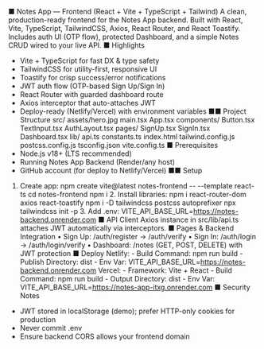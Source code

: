 ■ Notes App — Frontend (React + Vite + TypeScript +
Tailwind)
A clean, production-ready frontend for the Notes App backend. Built with React, Vite, TypeScript,
TailwindCSS, Axios, React Router, and React Toastify. Includes auth UI (OTP flow), protected
Dashboard, and a simple Notes CRUD wired to your live API.
■ Highlights
- Vite + TypeScript for fast DX & type safety
- TailwindCSS for utility-first, responsive UI
- Toastify for crisp success/error notifications
- JWT auth flow (OTP-based Sign Up/Sign In)
- React Router with guarded dashboard route
- Axios interceptor that auto-attaches JWT
- Deploy-ready (Netlify/Vercel) with environment variables
■■ Project Structure
src/ assets/hero.jpg main.tsx App.tsx components/ Button.tsx TextInput.tsx AuthLayout.tsx pages/
SignUp.tsx SignIn.tsx Dashboard.tsx lib/ api.ts constants.ts index.html tailwind.config.js
postcss.config.js tsconfig.json vite.config.ts
■ Prerequisites
- Node.js v18+ (LTS recommended)
- Running Notes App Backend (Render/any host)
- GitHub account (for deploy to Netlify/Vercel)
■■ Setup
1. Create app: npm create vite@latest notes-frontend -- --template react-ts cd notes-frontend npm i 2.
Install libraries: npm i react-router-dom axios react-toastify npm i -D tailwindcss postcss autoprefixer
npx tailwindcss init -p 3. Add .env: VITE_API_BASE_URL=https://notes-backend.onrender.com
■ API Client
Axios instance in src/lib/api.ts attaches JWT automatically via interceptors.
■ Pages & Backend Integration
• Sign Up: /auth/register → /auth/verify
• Sign In: /auth/login → /auth/login/verify
• Dashboard: /notes (GET, POST, DELETE) with JWT protection
■ Deploy
Netlify: - Build Command: npm run build - Publish Directory: dist - Env Var:
VITE_API_BASE_URL=https://notes-backend.onrender.com Vercel: - Framework: Vite + React - Build
Command: npm run build - Output Directory: dist - Env Var:
VITE_API_BASE_URL=https://notes-app-itxg.onrender.com
■ Security Notes
- JWT stored in localStorage (demo); prefer HTTP-only cookies for production
- Never commit .env
- Ensure backend CORS allows your frontend domain
  
